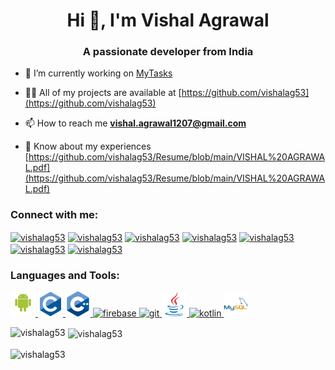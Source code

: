 <h1 align="center">Hi 👋, I'm Vishal Agrawal</h1>
<h3 align="center">A passionate developer from India</h3>

- 🔭 I’m currently working on [MyTasks](https://github.com/vishalag53/MyTasks)

- 👨‍💻 All of my projects are available at [https://github.com/vishalag53](https://github.com/vishalag53)

- 📫 How to reach me **vishal.agrawal1207@gmail.com**

- 📄 Know about my experiences [https://github.com/vishalag53/Resume/blob/main/VISHAL%20AGRAWAL.pdf](https://github.com/vishalag53/Resume/blob/main/VISHAL%20AGRAWAL.pdf)

<h3 align="left">Connect with me:</h3>
<p align="left">
<a href="https://twitter.com/vishalag53" target="blank"><img align="center" src="https://raw.githubusercontent.com/rahuldkjain/github-profile-readme-generator/master/src/images/icons/Social/twitter.svg" alt="vishalag53" height="30" width="40" /></a>
<a href="https://linkedin.com/in/vishalag53" target="blank"><img align="center" src="https://raw.githubusercontent.com/rahuldkjain/github-profile-readme-generator/master/src/images/icons/Social/linked-in-alt.svg" alt="vishalag53" height="30" width="40" /></a>
<a href="https://instagram.com/vishalag53" target="blank"><img align="center" src="https://raw.githubusercontent.com/rahuldkjain/github-profile-readme-generator/master/src/images/icons/Social/instagram.svg" alt="vishalag53" height="30" width="40" /></a>
<a href="https://www.codechef.com/users/vishalag53" target="blank"><img align="center" src="https://cdn.jsdelivr.net/npm/simple-icons@3.1.0/icons/codechef.svg" alt="vishalag53" height="30" width="40" /></a>
<a href="https://codeforces.com/profile/vishalag53" target="blank"><img align="center" src="https://raw.githubusercontent.com/rahuldkjain/github-profile-readme-generator/master/src/images/icons/Social/codeforces.svg" alt="vishalag53" height="30" width="40" /></a>
<a href="https://www.leetcode.com/vishalag53" target="blank"><img align="center" src="https://raw.githubusercontent.com/rahuldkjain/github-profile-readme-generator/master/src/images/icons/Social/leet-code.svg" alt="vishalag53" height="30" width="40" /></a>
<a href="https://auth.geeksforgeeks.org/user/vishalag53" target="blank"><img align="center" src="https://raw.githubusercontent.com/rahuldkjain/github-profile-readme-generator/master/src/images/icons/Social/geeks-for-geeks.svg" alt="vishalag53" height="30" width="40" /></a>
</p>

<h3 align="left">Languages and Tools:</h3>
<p align="left"> <a href="https://developer.android.com" target="_blank" rel="noreferrer"> <img src="https://raw.githubusercontent.com/devicons/devicon/master/icons/android/android-original-wordmark.svg" alt="android" width="40" height="40"/> </a> <a href="https://www.cprogramming.com/" target="_blank" rel="noreferrer"> <img src="https://raw.githubusercontent.com/devicons/devicon/master/icons/c/c-original.svg" alt="c" width="40" height="40"/> </a> <a href="https://www.w3schools.com/cpp/" target="_blank" rel="noreferrer"> <img src="https://raw.githubusercontent.com/devicons/devicon/master/icons/cplusplus/cplusplus-original.svg" alt="cplusplus" width="40" height="40"/> </a> <a href="https://firebase.google.com/" target="_blank" rel="noreferrer"> <img src="https://www.vectorlogo.zone/logos/firebase/firebase-icon.svg" alt="firebase" width="40" height="40"/> </a> <a href="https://git-scm.com/" target="_blank" rel="noreferrer"> <img src="https://www.vectorlogo.zone/logos/git-scm/git-scm-icon.svg" alt="git" width="40" height="40"/> </a> <a href="https://www.java.com" target="_blank" rel="noreferrer"> <img src="https://raw.githubusercontent.com/devicons/devicon/master/icons/java/java-original.svg" alt="java" width="40" height="40"/> </a> <a href="https://kotlinlang.org" target="_blank" rel="noreferrer"> <img src="https://www.vectorlogo.zone/logos/kotlinlang/kotlinlang-icon.svg" alt="kotlin" width="40" height="40"/> </a> <a href="https://www.mysql.com/" target="_blank" rel="noreferrer"> <img src="https://raw.githubusercontent.com/devicons/devicon/master/icons/mysql/mysql-original-wordmark.svg" alt="mysql" width="40" height="40"/> </a> </p>

<p><img align="left" src="https://github-readme-stats.vercel.app/api/top-langs?username=vishalag53&show_icons=true&locale=en&layout=compact" alt="vishalag53" /></p>

<p>&nbsp;<img align="center" src="https://github-readme-stats.vercel.app/api?username=vishalag53&show_icons=true&locale=en" alt="vishalag53" /></p>

<p><img align="center" src="https://github-readme-streak-stats.herokuapp.com/?user=vishalag53&" alt="vishalag53" /></p>
